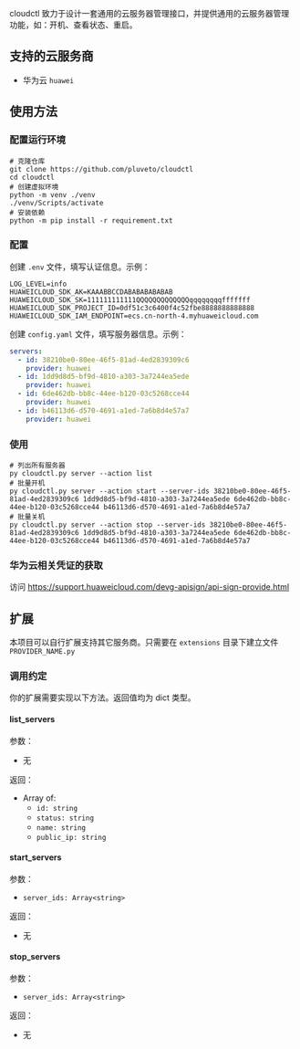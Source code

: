 cloudctl 致力于设计一套通用的云服务器管理接口，并提供通用的云服务器管理功能，如：开机、查看状态、重启。

## 支持的云服务商

+ 华为云 `huawei`

## 使用方法

### 配置运行环境

```shell
# 克隆仓库
git clone https://github.com/pluveto/cloudctl
cd cloudctl
# 创建虚拟环境
python -m venv ./venv
./venv/Scripts/activate
# 安装依赖
python -m pip install -r requirement.txt
```

### 配置

创建 `.env` 文件，填写认证信息。示例：

```shell
LOG_LEVEL=info
HUAWEICLOUD_SDK_AK=KAAABBCCDABABABABABAB
HUAWEICLOUD_SDK_SK=111111111111QQQQQQQQQQQQQqqqqqqqqfffffff
HUAWEICLOUD_SDK_PROJECT_ID=0df51c3c6400f4c52fbe8888888888888
HUAWEICLOUD_SDK_IAM_ENDPOINT=ecs.cn-north-4.myhuaweicloud.com
```

创建 `config.yaml` 文件，填写服务器信息。示例：

```yaml
servers:
  - id: 38210be0-80ee-46f5-81ad-4ed2839309c6
    provider: huawei
  - id: 1dd9d8d5-bf9d-4810-a303-3a7244ea5ede
    provider: huawei
  - id: 6de462db-bb8c-44ee-b120-03c5268cce44
    provider: huawei
  - id: b46113d6-d570-4691-a1ed-7a6b8d4e57a7
    provider: huawei
```

### 使用

```shell
# 列出所有服务器
py cloudctl.py server --action list
# 批量开机
py cloudctl.py server --action start --server-ids 38210be0-80ee-46f5-81ad-4ed2839309c6 1dd9d8d5-bf9d-4810-a303-3a7244ea5ede 6de462db-bb8c-44ee-b120-03c5268cce44 b46113d6-d570-4691-a1ed-7a6b8d4e57a7
# 批量关机
py cloudctl.py server --action stop --server-ids 38210be0-80ee-46f5-81ad-4ed2839309c6 1dd9d8d5-bf9d-4810-a303-3a7244ea5ede 6de462db-bb8c-44ee-b120-03c5268cce44 b46113d6-d570-4691-a1ed-7a6b8d4e57a7
```

### 华为云相关凭证的获取

访问 https://support.huaweicloud.com/devg-apisign/api-sign-provide.html

## 扩展

本项目可以自行扩展支持其它服务商。只需要在 `extensions` 目录下建立文件 `PROVIDER_NAME.py`

### 调用约定

你的扩展需要实现以下方法。返回值均为 dict 类型。
<!-- 
#### get_server_status
参数：
 + 无
返回： -->
#### list_servers

参数：
 + 无

返回：
 + Array of: 
   + `id: string`
   + `status: string`
   + `name: string`
   + `public_ip: string`

#### start_servers

参数：
 + `server_ids: Array<string>` 

返回：
 + 无

#### stop_servers

参数：
 + `server_ids: Array<string>` 

返回：
 + 无